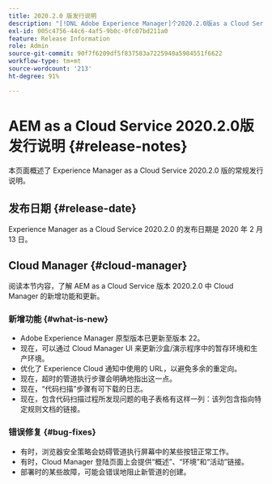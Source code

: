 ```yaml
---
title: 2020.2.0 版发行说明
description: "[!DNL Adobe Experience Manager]个2020.2.0版as a Cloud Service发行说明。"
exl-id: 005c4756-44c6-4af5-9b0c-0fc07bd211a0
feature: Release Information
role: Admin
source-git-commit: 90f7f6209df5f837583a7225940a5984551f6622
workflow-type: tm+mt
source-wordcount: '213'
ht-degree: 91%

---
```


# AEM as a Cloud Service 2020.2.0版发行说明 {#release-notes}

本页面概述了 Experience Manager as a Cloud Service 2020.2.0 版的常规发行说明。

## 发布日期 {#release-date}

Experience Manager as a Cloud Service 2020.2.0 的发布日期是 2020 年 2 月 13 日。

## Cloud Manager {#cloud-manager}

阅读本节内容，了解 AEM as a Cloud Service 版本 2020.2.0 中 Cloud Manager 的新增功能和更新。

### 新增功能 {#what-is-new}

* Adobe Experience Manager 原型版本已更新至版本 22。
* 现在，可以通过 Cloud Manager UI 来更新沙盒/演示程序中的暂存环境和生产环境。
* 优化了 Experience Cloud 通知中使用的 URL，以避免多余的重定向。
* 现在，超时的管道执行步骤会明确地指出这一点。
* 现在，“代码扫描”步骤有可下载的日志。
* 现在，包含代码扫描过程所发现问题的电子表格有这样一列：该列包含指向特定规则文档的链接。

### 错误修复  {#bug-fixes}

* 有时，浏览器安全策略会妨碍管道执行屏幕中的某些按钮正常工作。
* 有时，Cloud Manager 登陆页面上会提供“概述”、“环境”和“活动”链接。
* 部署时的某些故障，可能会错误地阻止新管道的创建。
